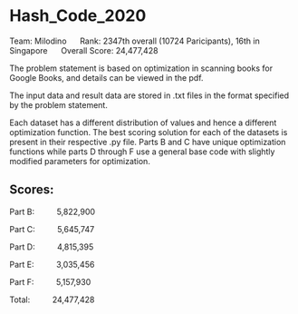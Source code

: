 # Hash_Code_2020
Team: Milodino &nbsp;&nbsp;&nbsp;&nbsp; Rank: 2347th overall (10724 Paricipants), 16th in Singapore&nbsp; &nbsp;&nbsp;&nbsp; Overall Score: 24,477,428

The problem statement is based on optimization in scanning books for Google Books, and details can be viewed in the pdf.

The input data and result data are stored in .txt files in the format specified by the problem statement.

Each dataset has a different distribution of values and hence a different optimization function. The best scoring solution for each of the datasets is present in their respective .py file. Parts B and C have unique optimization functions while parts D through F use a general base code with slightly modified parameters for optimization.

## Scores:
Part B:  &nbsp;&nbsp;&nbsp;&nbsp;&nbsp;&nbsp;&nbsp;&nbsp;  5,822,900

Part C:  &nbsp;&nbsp;&nbsp;&nbsp;&nbsp;&nbsp;&nbsp;&nbsp;  5,645,747

Part D:  &nbsp;&nbsp;&nbsp;&nbsp;&nbsp;&nbsp;&nbsp;&nbsp;  4,815,395

Part E:  &nbsp;&nbsp;&nbsp;&nbsp;&nbsp;&nbsp;&nbsp;&nbsp;  3,035,456

Part F:  &nbsp;&nbsp;&nbsp;&nbsp;&nbsp;&nbsp;&nbsp;&nbsp;  5,157,930

Total:   &nbsp;&nbsp;&nbsp;&nbsp;&nbsp;&nbsp;&nbsp;&nbsp;  24,477,428
